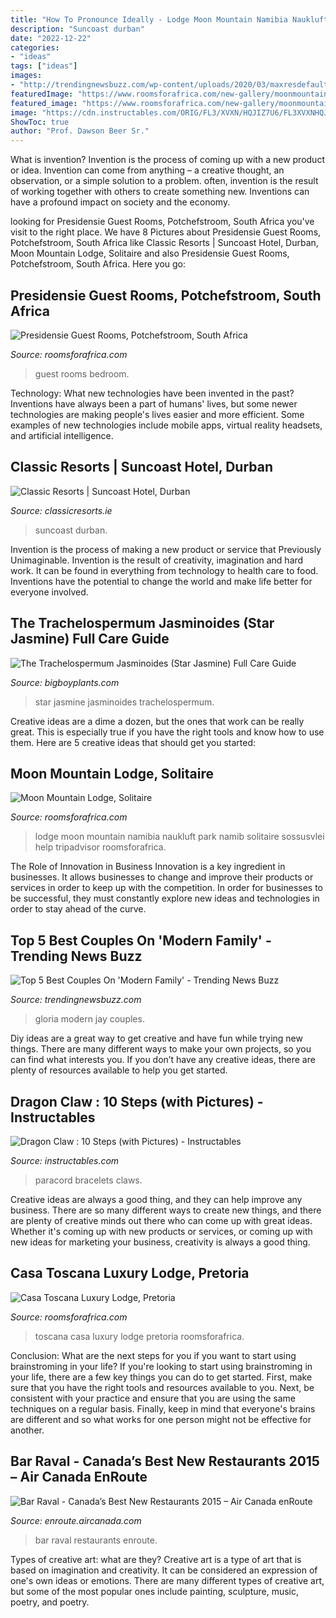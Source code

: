 ```yaml
---
title: "How To Pronounce Ideally - Lodge Moon Mountain Namibia Naukluft Park Namib Solitaire Sossusvlei Help Tripadvisor Roomsforafrica"
description: "Suncoast durban"
date: "2022-12-22"
categories:
- "ideas"
tags: ["ideas"]
images:
- "http://trendingnewsbuzz.com/wp-content/uploads/2020/03/maxresdefault-31.jpg"
featuredImage: "https://www.roomsforafrica.com/new-gallery/moonmountainlodge_25-x_large.jpg"
featured_image: "https://www.roomsforafrica.com/new-gallery/moonmountainlodge_25-x_large.jpg"
image: "https://cdn.instructables.com/ORIG/FL3/XVXN/HQJIZ7U6/FL3XVXNHQJIZ7U6.jpg?frame=1&amp;width=2100"
ShowToc: true
author: "Prof. Dawson Beer Sr."
---
```



What is invention?
Invention is the process of coming up with a new product or idea. Invention can come from anything – a creative thought, an observation, or a simple solution to a problem. often, invention is the result of working together with others to create something new. Inventions can have a profound impact on society and the economy.

	

		
looking for Presidensie Guest Rooms, Potchefstroom, South Africa you've visit to the right place. We have 8 Pictures about Presidensie Guest Rooms, Potchefstroom, South Africa like Classic Resorts | Suncoast Hotel, Durban, Moon Mountain Lodge, Solitaire and also Presidensie Guest Rooms, Potchefstroom, South Africa. Here you go:
		
    
## Presidensie Guest Rooms, Potchefstroom, South Africa

<img loading=lazy src="http://roomsforafrica.com/new-gallery/presidensieguestrooms_7-x_large.jpg" onerror="this.onerror=null;this.src='https://tse3.mm.bing.net/th?id=OIP.WKuw0YpEyJUFLdxV_6J4oQHaE7&amp;pid=15.1';" alt="Presidensie Guest Rooms, Potchefstroom, South Africa">

_Source: roomsforafrica.com_

>guest rooms bedroom. 

	

Technology: What new technologies have been invented in the past?
Inventions have always been a part of humans' lives, but some newer technologies are making people's lives easier and more efficient. Some examples of new technologies include mobile apps, virtual reality headsets, and artificial intelligence.

    
## Classic Resorts | Suncoast Hotel, Durban

<img loading=lazy src="https://www.classicresorts.ie/images/suncoast_hotel__durban2_1" onerror="this.onerror=null;this.src='https://tse4.mm.bing.net/th?id=OIP.ht7GsUgXprHAWDqCSfRHPgHaJi&amp;pid=15.1';" alt="Classic Resorts | Suncoast Hotel, Durban">

_Source: classicresorts.ie_

>suncoast durban. 

	

Invention is the process of making a new product or service that Previously Unimaginable. Invention is the result of creativity, imagination and hard work. It can be found in everything from technology to health care to food. Inventions have the potential to change the world and make life better for everyone involved.

    
## The Trachelospermum Jasminoides (Star Jasmine) Full Care Guide

<img loading=lazy src="https://bigboyplants.com/wp-content/uploads/2021/01/Star_Jasmine_1.png" onerror="this.onerror=null;this.src='https://tse3.mm.bing.net/th?id=OIP.rEl0ZXdqregpeGQ8OWB5vAHaFL&amp;pid=15.1';" alt="The Trachelospermum Jasminoides (Star Jasmine) Full Care Guide">

_Source: bigboyplants.com_

>star jasmine jasminoides trachelospermum. 

	

Creative ideas are a dime a dozen, but the ones that work can be really great. This is especially true if you have the right tools and know how to use them. Here are 5 creative ideas that should get you started:

    
## Moon Mountain Lodge, Solitaire

<img loading=lazy src="https://www.roomsforafrica.com/new-gallery/moonmountainlodge_25-x_large.jpg" onerror="this.onerror=null;this.src='https://tse2.mm.bing.net/th?id=OIP.VqssSlGE8V4tOQs_1PCw6gHaE8&amp;pid=15.1';" alt="Moon Mountain Lodge, Solitaire">

_Source: roomsforafrica.com_

>lodge moon mountain namibia naukluft park namib solitaire sossusvlei help tripadvisor roomsforafrica. 

	

The Role of Innovation in Business
Innovation is a key ingredient in businesses. It allows businesses to change and improve their products or services in order to keep up with the competition. In order for businesses to be successful, they must constantly explore new ideas and technologies in order to stay ahead of the curve.

    
## Top 5 Best Couples On &#039;Modern Family&#039; - Trending News Buzz

<img loading=lazy src="http://trendingnewsbuzz.com/wp-content/uploads/2020/03/maxresdefault-31.jpg" onerror="this.onerror=null;this.src='https://tse3.mm.bing.net/th?id=OIP.aWjtGMUC-eLtJGBYPjC10QHaEK&amp;pid=15.1';" alt="Top 5 Best Couples On &#039;Modern Family&#039; - Trending News Buzz">

_Source: trendingnewsbuzz.com_

>gloria modern jay couples. 

	

Diy ideas are a great way to get creative and have fun while trying new things. There are many different ways to make your own projects, so you can find what interests you. If you don’t have any creative ideas, there are plenty of resources available to help you get started.

    
## Dragon Claw : 10 Steps (with Pictures) - Instructables

<img loading=lazy src="https://cdn.instructables.com/ORIG/FL3/XVXN/HQJIZ7U6/FL3XVXNHQJIZ7U6.jpg?frame=1&amp;width=2100" onerror="this.onerror=null;this.src='https://tse4.mm.bing.net/th?id=OIP.6UrCFw__wmTrr68wcEgLgwHaNK&amp;pid=15.1';" alt="Dragon Claw : 10 Steps (with Pictures) - Instructables">

_Source: instructables.com_

>paracord bracelets claws. 

	

Creative ideas are always a good thing, and they can help improve any business. There are so many different ways to create new things, and there are plenty of creative minds out there who can come up with great ideas. Whether it's coming up with new products or services, or coming up with new ideas for marketing your business, creativity is always a good thing.

    
## Casa Toscana Luxury Lodge, Pretoria

<img loading=lazy src="https://www.roomsforafrica.com/new-gallery/casatoscanaluxurylodge_72-x_large.jpg" onerror="this.onerror=null;this.src='https://tse2.mm.bing.net/th?id=OIP.CYKTov-LfW4LQgl52KkNZAHaE8&amp;pid=15.1';" alt="Casa Toscana Luxury Lodge, Pretoria">

_Source: roomsforafrica.com_

>toscana casa luxury lodge pretoria roomsforafrica. 

	

Conclusion: What are the next steps for you if you want to start using brainstroming in your life?
If you're looking to start using brainstroming in your life, there are a few key things you can do to get started. First, make sure that you have the right tools and resources available to you. Next, be consistent with your practice and ensure that you are using the same techniques on a regular basis. Finally, keep in mind that everyone's brains are different and so what works for one person might not be effective for another.

    
## Bar Raval - Canada’s Best New Restaurants 2015 – Air Canada EnRoute

<img loading=lazy src="https://enroute.aircanada.com/canadas-best-new-restaurants-2015/wp-content/themes/cbnr2015/img/restaurants/Bar-Raval-Hotspot-sm-1.jpg" onerror="this.onerror=null;this.src='https://tse1.mm.bing.net/th?id=OIP.DxK9gMzs-6GRMLmb8l7HVwHaLG&amp;pid=15.1';" alt="Bar Raval - Canada’s Best New Restaurants 2015 – Air Canada enRoute">

_Source: enroute.aircanada.com_

>bar raval restaurants enroute. 

	

Types of creative art: what are they?
Creative art is a type of art that is based on imagination and creativity. It can be considered an expression of one's own ideas or emotions. There are many different types of creative art, but some of the most popular ones include painting, sculpture, music, poetry, and poetry.

